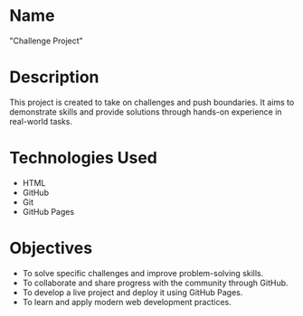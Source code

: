 # Name  
"Challenge Project"  

# Description  
This project is created to take on challenges and push boundaries. It aims to demonstrate skills and provide solutions through hands-on experience in real-world tasks.

# Technologies Used  
- HTML   
- GitHub  
- Git  
- GitHub Pages  

# Objectives  
- To solve specific challenges and improve problem-solving skills.  
- To collaborate and share progress with the community through GitHub.  
- To develop a live project and deploy it using GitHub Pages.  
- To learn and apply modern web development practices.

